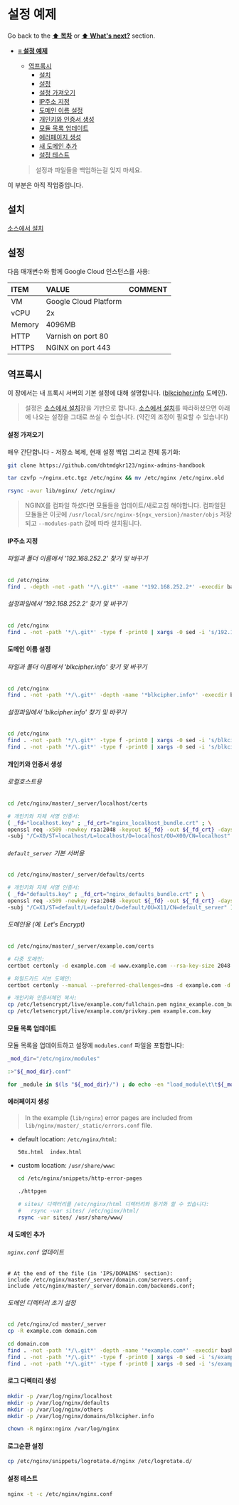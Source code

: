 # 설정 예제

Go back to the **[⬆ 목차](https://github.com/dhtmdgkr123/nginx-admins-handbook#table-of-contents)** or **[⬆ What's next?](https://github.com/dhtmdgkr123/nginx-admins-handbook#whats-next)** section.

- **[≡ 설정 예제](#examples)**
  * [역프록시](#역프록시)
    * [설치](#설치)
    * [설정](#설정)
    * [설정 가져오기](#설정-가져오기)
    * [IP주소 지정](#ip주소-지정)
    * [도메인 이름 설정](#도메인-이름-설정)
    * [개인키와 인증서 생성](#개인키와-인증서-생성)
    * [모듈 목록 업데이트](#모듈-목록-업데이트)
    * [에러페이지 생성](#에러페이지-생성)
    * [새 도메인 추가](#새-도메인-추가)
    * [설정 테스트](#설정-테스트)

  > 설정과 파일들을 백업하는걸 잊지 마세요.

이 부분은 아직 작업중입니다.

## 설치

[소스에서 설치](HELPERS.md#소스에서-설치)

## 설정

다음 매개변수와 함께 Google Cloud 인스턴스를 사용:

| <b>ITEM</b> | <b>VALUE</b> | <b>COMMENT</b> |
| :---         | :---         | :---         |
| VM | Google Cloud Platform | |
| vCPU | 2x | |
| Memory | 4096MB | |
| HTTP | Varnish on port 80 | |
| HTTPS | NGINX on port 443 | |

## 역프록시

이 장에서는 내 프록시 서버의 기본 설정에 대해 설명합니다. ([blkcipher.info](https://blkcipher.info) 도메인).

  > 설정은 [소스에서 설치](HELPERS.md#소스에서-설치)장을 기반으로 합니다. [소스에서 설치](HELPERS.md#소스에서-설치)를 따라하셨으면 아래에 나오는 설정을 그대로 쓰실 수 있습니다. (약간의 조정이 필요할 수 있습니다)

#### 설정 가져오기

매우 간단합니다 - 저장소 복제, 현재 설정 백업 그리고 전체 동기화:

```bash
git clone https://github.com/dhtmdgkr123/nginx-admins-handbook

tar czvfp ~/nginx.etc.tgz /etc/nginx && mv /etc/nginx /etc/nginx.old

rsync -avur lib/nginx/ /etc/nginx/
```

  > NGINX를 컴파일 하셨다면 모듈들을 업데이트/새로고침 해야합니다. 컴파일된 모듈들은 이곳에 `/usr/local/src/nginx-${ngx_version}/master/objs` 저장되고 `--modules-path` 값에 따라 설치됩니다.

#### IP주소 지정

###### 파일과 폴더 이름에서 '192.168.252.2' 찾기 및 바꾸기

```bash
cd /etc/nginx
find . -depth -not -path '*/\.git*' -name '*192.168.252.2*' -execdir bash -c 'mv -v "$1" "${1//192.168.252.2/xxx.xxx.xxx.xxx}"' _ {} \;
```

###### 설정파일에서 '192.168.252.2' 찾기 및 바꾸기

```bash
cd /etc/nginx
find . -not -path '*/\.git*' -type f -print0 | xargs -0 sed -i 's/192.168.252.2/xxx.xxx.xxx.xxx/g'
```

#### 도메인 이름 설정

###### 파일과 폴더 이름에서 'blkcipher.info' 찾기 및 바꾸기

```bash
cd /etc/nginx
find . -not -path '*/\.git*' -depth -name '*blkcipher.info*' -execdir bash -c 'mv -v "$1" "${1//blkcipher.info/example.com}"' _ {} \;
```

###### 설정파일에서 'blkcipher.info' 찾기 및 바꾸기

```bash
cd /etc/nginx
find . -not -path '*/\.git*' -type f -print0 | xargs -0 sed -i 's/blkcipher_info/example_com/g'
find . -not -path '*/\.git*' -type f -print0 | xargs -0 sed -i 's/blkcipher.info/example.com/g'
```

#### 개인키와 인증서 생성

###### 로컬호스트용

```bash
cd /etc/nginx/master/_server/localhost/certs

# 개인키와 자체 서명 인증서:
( _fd="localhost.key" ; _fd_crt="nginx_localhost_bundle.crt" ; \
openssl req -x509 -newkey rsa:2048 -keyout ${_fd} -out ${_fd_crt} -days 365 -nodes \
-subj "/C=X0/ST=localhost/L=localhost/O=localhost/OU=X00/CN=localhost" )
```

###### `default_server` 기본 서버용

```bash
cd /etc/nginx/master/_server/defaults/certs

# 개인키와 자체 서명 인증서:
( _fd="defaults.key" ; _fd_crt="nginx_defaults_bundle.crt" ; \
openssl req -x509 -newkey rsa:2048 -keyout ${_fd} -out ${_fd_crt} -days 365 -nodes \
-subj "/C=X1/ST=default/L=default/O=default/OU=X11/CN=default_server" )
```

###### 도메인용 (예. Let's Encrypt)

```bash
cd /etc/nginx/master/_server/example.com/certs

# 다중 도메인:
certbot certonly -d example.com -d www.example.com --rsa-key-size 2048

# 와일드카드 서브 도메인:
certbot certonly --manual --preferred-challenges=dns -d example.com -d *.example.com --rsa-key-size 2048

# 개인키와 인증서체인 복사:
cp /etc/letsencrypt/live/example.com/fullchain.pem nginx_example.com_bundle.crt
cp /etc/letsencrypt/live/example.com/privkey.pem example.com.key
```

#### 모듈 목록 업데이트

모듈 목록을 업데이트하고 설정에 `modules.conf` 파일을 포함합니다:

```bash
_mod_dir="/etc/nginx/modules"

:>"${_mod_dir}.conf"

for _module in $(ls "${_mod_dir}/") ; do echo -en "load_module\t\t${_mod_dir}/$_module;\n" >> "${_mod_dir}.conf" ; done
```

#### 에러페이지 생성

  > In the example (`lib/nginx`) error pages are included from `lib/nginx/master/_static/errors.conf` file.

- default location: `/etc/nginx/html`:
  ```
  50x.html  index.html
  ```
- custom location: `/usr/share/www`:
  ```bash
  cd /etc/nginx/snippets/http-error-pages

  ./httpgen

  # sites/ 디렉터리를 /etc/nginx/html 디렉터리와 동기화 할 수 있습니다:
  #   rsync -var sites/ /etc/nginx/html/
  rsync -var sites/ /usr/share/www/
  ```

#### 새 도메인 추가

###### `nginx.conf` 업데이트

```nginx
# At the end of the file (in 'IPS/DOMAINS' section):
include /etc/nginx/master/_server/domain.com/servers.conf;
include /etc/nginx/master/_server/domain.com/backends.conf;
```

###### 도메인 디렉터리 초기 설정

```bash
cd /etc/nginx/cd master/_server
cp -R example.com domain.com

cd domain.com
find . -not -path '*/\.git*' -depth -name '*example.com*' -execdir bash -c 'mv -v "$1" "${1//example.com/domain.com}"' _ {} \;
find . -not -path '*/\.git*' -type f -print0 | xargs -0 sed -i 's/example_com/domain_com/g'
find . -not -path '*/\.git*' -type f -print0 | xargs -0 sed -i 's/example.com/domain.com/g'
```

#### 로그 디렉터리 생성

```bash
mkdir -p /var/log/nginx/localhost
mkdir -p /var/log/nginx/defaults
mkdir -p /var/log/nginx/others
mkdir -p /var/log/nginx/domains/blkcipher.info

chown -R nginx:nginx /var/log/nginx
```

#### 로그순환 설정

```bash
cp /etc/nginx/snippets/logrotate.d/nginx /etc/logrotate.d/
```

#### 설정 테스트

```bash
nginx -t -c /etc/nginx/nginx.conf
```

